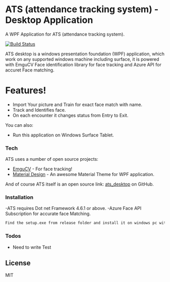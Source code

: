 # ATS (attendance tracking system) - Desktop Application

A WPF Application for ATS (attendance tracking system).

[![Build Status](https://res.cloudinary.com/dq3npvyjj/image/upload/v1586335386/passing_bnpp6y.svg)](https://github.com/anandmt/ats_desktop)

ATS desktop is a windows presentation foundation (WPF) application, which work on any supported windows machine including surface, it is powered with EmguCV Face identification library for face tracking and Azure API for accuret Face matching.


# Features!

  - Import Your picture and Train for exact face match with name.
  - Track and Identifies face.
  - On each encounter it changes status from Entry to Exit. 


You can also:
  - Run this application on Windows Surface Tablet.
  

### Tech

ATS uses a number of open source projects:

* [EmguCV](https://github.com/emgucv/emgucv) - For face tracking!
* [Material Design](https://github.com/MaterialDesignInXAML) - An awesome Material Theme for WPF application.

And of course ATS itself is an open source link: [ats_desktop](https://github.com/anandmt/ats_desktop)
 on GitHub.

### Installation

-ATS requires Dot net Framework 4.6.1 or above.
-Azure Face API Subscription for accurate face Matching.

```sh
Find the setup.exe from release folder and install it on windows pc with Dot net framework 4.6.1 orlater installed.
```
### Todos

 - Need to write Test

License
----

MIT


